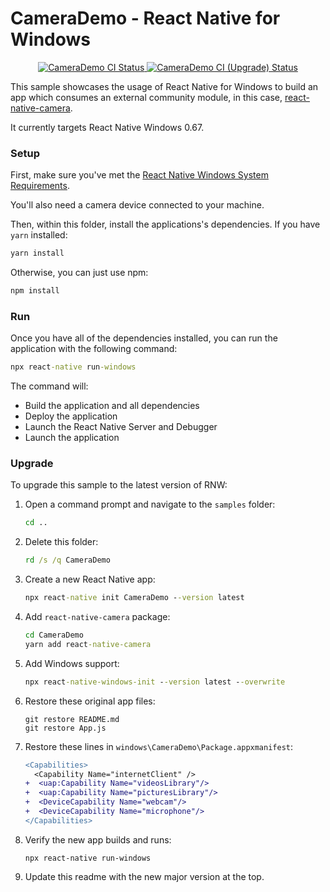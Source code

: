 # CameraDemo - React Native for Windows

<p align="center">
  <a href="https://github.com/microsoft/react-native-windows-samples/actions?query=workflow%3A%22CameraDemo+CI%22">
    <img src="https://github.com/microsoft/react-native-windows-samples/workflows/CameraDemo%20CI/badge.svg" alt="CameraDemo CI Status" />
  </a>
  <a href="https://github.com/microsoft/react-native-windows-samples/actions?query=workflow%3A%22CameraDemo+CI+%28Upgrade%29%22">
    <img src="https://github.com/microsoft/react-native-windows-samples/workflows/CameraDemo%20CI%20(Upgrade)/badge.svg" alt="CameraDemo CI (Upgrade) Status" />
  </a>
</p>

This sample showcases the usage of React Native for Windows to build an app which consumes an external community module, in this case, [react-native-camera](https://github.com/react-native-community/react-native-camera).

It currently targets React Native Windows 0.67.

### Setup
First, make sure you've met the [React Native Windows System Requirements](https://microsoft.github.io/react-native-windows/docs/rnw-dependencies).

You'll also need a camera device connected to your machine.

Then, within this folder, install the applications's dependencies. If you have `yarn` installed:

```cmd
yarn install
```

Otherwise, you can just use npm:

```cmd
npm install
```

### Run
Once you have all of the dependencies installed, you can run the application with the following command:

```cmd
npx react-native run-windows
```

The command will:
* Build the application and all dependencies
* Deploy the application
* Launch the React Native Server and Debugger
* Launch the application

### Upgrade
To upgrade this sample to the latest version of RNW:

1. Open a command prompt and navigate to the `samples` folder:
    ```cmd
    cd ..
    ```
2. Delete this folder:
    ```cmd
    rd /s /q CameraDemo
    ```
3. Create a new React Native app:
    ```cmd
    npx react-native init CameraDemo --version latest
    ```
4. Add `react-native-camera` package:
    ```cmd
    cd CameraDemo
    yarn add react-native-camera
    ```
5. Add Windows support:
    ```cmd
    npx react-native-windows-init --version latest --overwrite
    ```
6. Restore these original app files:
    ```
    git restore README.md
    git restore App.js
    ```
7. Restore these lines in `windows\CameraDemo\Package.appxmanifest`:
    ```diff
    <Capabilities>
      <Capability Name="internetClient" />
    +  <uap:Capability Name="videosLibrary"/>
    +  <uap:Capability Name="picturesLibrary"/>
    +  <DeviceCapability Name="webcam"/>
    +  <DeviceCapability Name="microphone"/>
    </Capabilities>
    ```
8. Verify the new app builds and runs:
    ```
    npx react-native run-windows
    ```
9. Update this readme with the new major version at the top.
